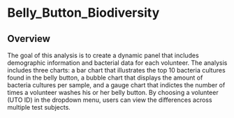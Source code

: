 # Belly_Button_Biodiversity

## Overview
The goal of this analysis is to create a dynamic panel that includes demographic information and bacterial data for each volunteer. The analysis includes three charts: a bar chart that illustrates the top 10 bacteria cultures found in the belly button, a bubble chart that displays the amount of bacteria cultures per sample, and a gauge chart that indictes the number of times a volunteer washes his or her belly button. By choosing a volunteer (UTO ID) in the dropdown menu, users can view the differences across multiple test subjects.
